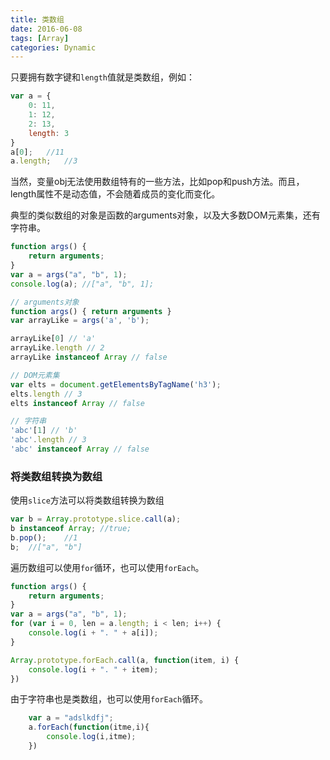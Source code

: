 ```yaml
---
title: 类数组
date: 2016-06-08
tags: [Array]
categories: Dynamic
---
```


只要拥有数字键和`length`值就是类数组，例如：

```javascript
var a = {
    0: 11,
    1: 12,
    2: 13,
    length: 3
}
a[0];   //11
a.length;   //3
```

当然，变量obj无法使用数组特有的一些方法，比如pop和push方法。而且，length属性不是动态值，不会随着成员的变化而变化。

典型的类似数组的对象是函数的arguments对象，以及大多数DOM元素集，还有字符串。

```javascript
function args() {
    return arguments;
}
var a = args("a", "b", 1);
console.log(a); //["a", "b", 1];
```

```javascript
// arguments对象
function args() { return arguments }
var arrayLike = args('a', 'b');

arrayLike[0] // 'a'
arrayLike.length // 2
arrayLike instanceof Array // false

// DOM元素集
var elts = document.getElementsByTagName('h3');
elts.length // 3
elts instanceof Array // false

// 字符串
'abc'[1] // 'b'
'abc'.length // 3
'abc' instanceof Array // false

```

### 将类数组转换为数组

使用`slice`方法可以将类数组转换为数组

```javascript
var b = Array.prototype.slice.call(a);
b instanceof Array; //true;
b.pop();    //1
b;  //["a", "b"]
```

遍历数组可以使用`for`循环，也可以使用`forEach`。

```javascript
function args() {
    return arguments;
}
var a = args("a", "b", 1);
for (var i = 0, len = a.length; i < len; i++) {
    console.log(i + ". " + a[i]);
}

Array.prototype.forEach.call(a, function(item, i) {
    console.log(i + ". " + item);
})
```

由于字符串也是类数组，也可以使用`forEach`循环。

```javascript
    var a = "adslkdfj";
    a.forEach(function(itme,i){
        console.log(i,itme);
    })
```



